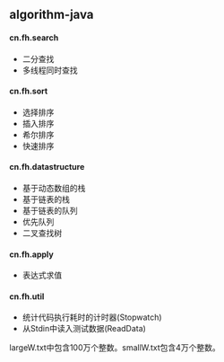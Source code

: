 ## algorithm-java#### cn.fh.search* 二分查找* 多线程同时查找#### cn.fh.sort* 选择排序* 插入排序* 希尔排序* 快速排序#### cn.fh.datastructure* 基于动态数组的栈* 基于链表的栈* 基于链表的队列* 优先队列* 二叉查找树#### cn.fh.apply* 表达式求值#### cn.fh.util* 统计代码执行耗时的计时器(Stopwatch)* 从Stdin中读入测试数据(ReadData)largeW.txt中包含100万个整数。smallW.txt包含4万个整数。